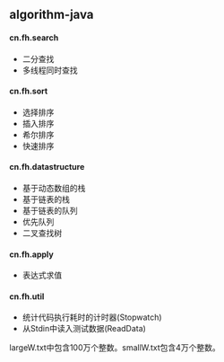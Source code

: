 ## algorithm-java#### cn.fh.search* 二分查找* 多线程同时查找#### cn.fh.sort* 选择排序* 插入排序* 希尔排序* 快速排序#### cn.fh.datastructure* 基于动态数组的栈* 基于链表的栈* 基于链表的队列* 优先队列* 二叉查找树#### cn.fh.apply* 表达式求值#### cn.fh.util* 统计代码执行耗时的计时器(Stopwatch)* 从Stdin中读入测试数据(ReadData)largeW.txt中包含100万个整数。smallW.txt包含4万个整数。